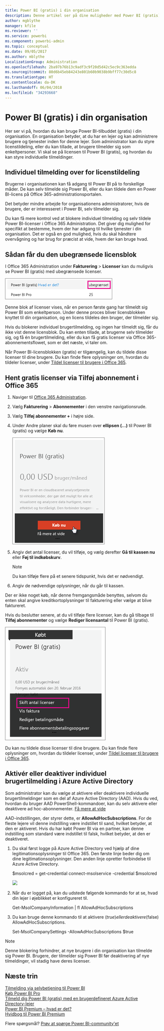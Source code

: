 ```yaml
---
title: Power BI (gratis) i din organisation
description: Denne artikel ser på dine muligheder med Power BI (gratis) fra et organisationsperspektiv. Hvis du er administrator af din lejer, kan du her se, hvordan du administrerer gratis tilmeldinger.
author: mgblythe
manager: kfile
ms.reviewer: ''
ms.service: powerbi
ms.component: powerbi-admin
ms.topic: conceptual
ms.date: 09/05/2017
ms.author: mblythe
LocalizationGroup: Administration
ms.openlocfilehash: 2ba97b76b13c9adf3c9f20d5d42c5ec9c363edda
ms.sourcegitcommit: 80d6b45eb84243e801b60b9038b9bff77c30d5c8
ms.translationtype: HT
ms.contentlocale: da-DK
ms.lasthandoff: 06/04/2018
ms.locfileid: "34293668"
---
```

# <a name="power-bi-free-in-your-organization"></a>Power BI (gratis) i din organisation
Her ser vi på, hvordan du kan bruge Power BI-tilbuddet (gratis) i din organisation. En organisation betyder, at du har en lejer og kan administrere brugere og tjenester inden for denne lejer. Som administrator kan du styre licenstildeling, eller du kan tillade, at brugere tilmelder sig som enkeltpersoner. Vi skal se på licensen til Power BI (gratis), og hvordan du kan styre individuelle tilmeldinger.

## <a name="individual-sign-up-versus-license-assignment"></a>Individuel tilmelding over for licenstildeling
Brugerne i organisationen kan få adgang til Power BI på to forskellige måder. De kan selv tilmelde sig Power BI, eller du kan tildele dem en Power BI-licens på Office 365-administrationsportalen.

Det betyder mindre arbejde for organisationens administratorer, hvis de brugere, der er interesseret i Power BI, selv tilmelder sig.

Du kan få mere kontrol ved at blokere individuel tilmelding og selv tildele Power BI-licenser i Office 365 Administration. Det giver dig mulighed for specifikt at bestemme, hvem der har adgang til hvilke tjenester i din organisation. Det er også en god mulighed, hvis du skal håndtere overvågning og har brug for præcist at vide, hvem der kan bruge hvad.

## <a name="how-to-get-the-unlimited-license-block"></a>Sådan får du den ubegrænsede licensblok
I Office 365 Administration under **Fakturering** > **Licenser** kan du muligvis se Power BI (gratis) med ubegrænsede licenser.

![](media/service-admin-service-free-in-your-organization/unlimited-licenses.png)

Denne blok af licenser vises, når en person første gang har tilmeldt sig Power BI som enkeltperson. Under denne proces bliver licensblokken knyttet til din organisation, og en licens tildeles den bruger, der tilmelder sig.

Hvis du blokerer individuel brugertilmelding, og ingen har tilmeldt sig, får du ikke vist denne licensblok. Du kan enten tillade, at brugerne selv tilmelder sig, og få én brugertilmelding, eller du kan få gratis licenser via Office 365-abonnementsflowet, som er det næste, vi taler om.

Når Power BI-licensblokken (gratis) er tilgængelig, kan du tildele disse licenser til dine brugere. Du kan finde flere oplysninger om, hvordan du tildeler licenser, under [Tildel licenser til brugere i Office 365](https://support.office.com/article/Assign-or-unassign-licenses-for-Office-365-for-business-997596b5-4173-4627-b915-36abac6786dc).

## <a name="getting-free-licenses-via-add-subscription-within-office-365"></a>Hent gratis licenser via Tilføj abonnement i Office 365
1. Naviger til [Office 365 Administration](https://portal.office.com/admin/default.aspx).
2. Vælg **Fakturering** > **Abonnementer** i den venstre navigationsrude.
3. Vælg **Tilføj abonnementer +** i højre side.
4. Under Andre planer skal du føre musen over **ellipsen (…)** til Power BI (gratis) og vælge **Køb nu**.
   
    ![](media/service-admin-service-free-in-your-organization/buy-powerbi-free.png)
5. Angiv det antal licenser, du vil tilføje, og vælg derefter **Gå til kassen nu** eller **Føj til indkøbskurv**.
   
   > [!NOTE]
   > Du kan tilføje flere på et senere tidspunkt, hvis det er nødvendigt.
   > 
   > 
6. Angiv de nødvendige oplysninger, når du går til kassen.

Der er ikke noget køb, når denne fremgangsmåde benyttes, selvom du enten skal angive kreditkortoplysninger til fakturering eller vælge at blive faktureret.

Hvis du beslutter senere, at du vil tilføje flere licenser, kan du gå tilbage til **Tilføj abonnementer** og vælge **Rediger licensantal** til Power BI (gratis).

![](media/service-admin-service-free-in-your-organization/change-license-quantity.png)

Du kan nu tildele disse licenser til dine brugere. Du kan finde flere oplysninger om, hvordan du tildeler licenser, under [Tildel licenser til brugere i Office 365](https://support.office.com/article/Assign-or-unassign-licenses-for-Office-365-for-business-997596b5-4173-4627-b915-36abac6786dc).

## <a name="enable-or-disable-individual-user-sign-up-in-azure-active-directory"></a>Aktivér eller deaktiver individuel brugertilmelding i Azure Active Directory
Som administrator kan du vælge at aktivere eller deaktivere individuelle brugertilmeldinger som en del af Azure Active Directory (AAD). Hvis du ved, hvordan du bruger AAD PowerShell-kommandoer, kan du selv aktivere eller deaktivere ad hoc-abonnementer. [Få mere at vide](https://technet.microsoft.com/library/jj151815.aspx)

AAD-indstillingen, der styrer dette, er **AllowAdHocSubscriptions**. For de fleste lejere vil denne indstilling være indstillet til sand, hvilket betyder, at den er aktiveret. Hvis du har købt Power BI via en partner, kan denne indstilling som standard være indstillet til falsk, hvilket betyder, at den er deaktiveret.

1. Du skal først logge på Azure Active Directory ved hjælp af dine legitimationsoplysninger til Office 365. Den første linje beder dig om dine legitimationsoplysninger. Den anden linje opretter forbindelse til Azure Active Directory.
   
     $msolcred = get-credential   connect-msolservice -credential $msolcred
   
   ![](media/service-admin-service-free-in-your-organization/aad-signin.png)
2. Når du er logget på, kan du udstede følgende kommando for at se, hvad din lejer i øjeblikket er konfigureret til.
   
     Get-MsolCompanyInformation | fl AllowAdHocSubscriptions
3. Du kan bruge denne kommando til at aktivere ($true) eller deaktivere ($false) AllowAdHocSubscriptions.
   
     Set-MsolCompanySettings -AllowAdHocSubscriptions $true

> [!NOTE]
> Denne blokering forhindrer, at nye brugere i din organisation kan tilmelde sig Power BI. Brugere, der tilmelder sig Power BI før deaktivering af nye tilmeldinger, vil stadig have deres licenser.
> 
> 

## <a name="next-steps"></a>Næste trin
[Tilmelding via selvbetjening til Power BI](service-self-service-signup-for-power-bi.md)  
[Køb Power BI Pro](service-admin-purchasing-power-bi-pro.md)  
[Tilmeld dig Power BI (gratis) med en brugerdefineret Azure Active Directory-lejer](developer/create-an-azure-active-directory-tenant.md)  
[Power BI Premium – hvad er det?](service-premium.md)  
[Hvidbog til Power BI Premium](https://aka.ms/pbipremiumwhitepaper)  

Flere spørgsmål? [Prøv at spørge Power BI-community'et](http://community.powerbi.com/)


